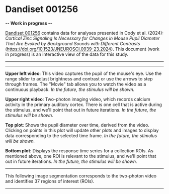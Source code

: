 # Dandiset 001256

**-- Work in progress --**

[Dandiset 001256](https://dandiarchive.org/dandiset/001256/0.241120.2150) contains data for analyses presented in Cody et al. (2024): _Cortical Zinc Signaling Is Necessary for Changes in Mouse Pupil Diameter That Are Evoked by Background Sounds with Different Contrasts_ (https://doi.org/10.1523/JNEUROSCI.0939-23.2024). This document (work in progress) is an interactive view of the data for this study.

<div class="sessions-table"></div>

---

<div class="acquisition-selector"></div>

<div class="ROI-selector"></div>

---

<div class="acquisition-view"></div>

**Upper left video**: This video captures the pupil of the mouse's eye. Use the range slider to adjust brightness and contrast or use the arrows to step through frames. The "Movie" tab allows you to watch the video as a continuous playback. _In the future, the stimulus will be shown._

**Upper right video**: Two-photon imaging video, which records calcium activity in the primary auditory cortex. There is one cell that is active during the stimulus, and we'll point that out in future iterations. _In the future, the stimulus will be shown._

**Top plot**: Shows the pupil diameter over time, derived from the video. Clicking on points in this plot will update other plots and images to display data corresponding to the selected time frame. _In the future, the stimulus will be shown._

**Bottom plot**: Displays the response time series for a collection ROIs. As mentioned above, one ROI is relevant to the stimulus, and we'll point that out in future iterations. _In the future, the stimulus will be shown._

---

This following image segmentation corresponds to the two-photon video and identifies 37 regions of interest (ROIs).

<div class="image-segmentation"></div>

---
